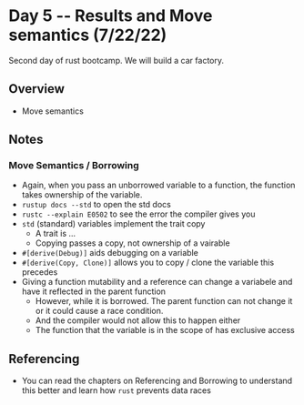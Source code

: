 # Day 5 -- Results and Move semantics (7/22/22)

Second day of rust bootcamp. We will build a car factory.

## Overview

- Move semantics

## Notes

### Move Semantics / Borrowing

- Again, when you pass an unborrowed variable to a function, the function takes ownership of the variable.
- `rustup docs --std` to open the std docs
- `rustc --explain E0502` to see the error the compiler gives you
- `std` (standard) variables implement the trait copy
  - A trait is ...
  - Copying passes a copy, not ownership of a vairable
- `#[derive(Debug)]` aids debugging on a variable
- `#[derive(Copy, Clone)]` allows you to copy / clone the variable this precedes
- Giving a function mutability and a reference can change a variabele and have it reflected in the parent function
  - However, while it is borrowed. The parent function can not change it or it could cause a race condition.
  - And the compiler would not allow this to happen either
  - The function that the variable is in the scope of has exclusive access

## Referencing

- You can read the chapters on Referencing and Borrowing to understand this better and learn how `rust` prevents data races



